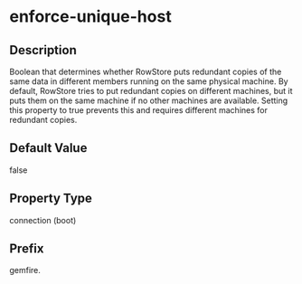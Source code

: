 # enforce-unique-host

## Description

Boolean that determines whether RowStore puts redundant copies of the same data in different members running on the same physical machine. By default, RowStore tries to put redundant copies on different machines, but it puts them on the same machine if no other machines are available. Setting this property to true prevents this and requires different machines for redundant copies.

## Default Value

false

## Property Type

connection (boot)

## Prefix

gemfire.
